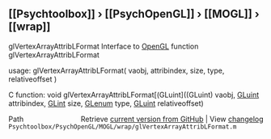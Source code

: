 ## [[Psychtoolbox]] &#8250; [[PsychOpenGL]] &#8250; [[MOGL]] &#8250; [[wrap]]

glVertexArrayAttribLFormat  Interface to [OpenGL](OpenGL) function glVertexArrayAttribLFormat  
  
usage:  glVertexArrayAttribLFormat( vaobj, attribindex, size, type, relativeoffset )  
  
C function:  void glVertexArrayAttribLFormat[(GLuint]((GLuint) vaobj, [GLuint](GLuint) attribindex, [GLint](GLint) size, [GLenum](GLenum) type, [GLuint](GLuint) relativeoffset)  




<div class="code_header" style="text-align:right;">
  <span style="float:left;">Path&nbsp;&nbsp;</span> <span class="counter">Retrieve <a href=
  "https://raw.github.com/Psychtoolbox-3/Psychtoolbox-3/beta/Psychtoolbox/PsychOpenGL/MOGL/wrap/glVertexArrayAttribLFormat.m">current version from GitHub</a> | View <a href=
  "https://github.com/Psychtoolbox-3/Psychtoolbox-3/commits/beta/Psychtoolbox/PsychOpenGL/MOGL/wrap/glVertexArrayAttribLFormat.m">changelog</a></span>
</div>
<div class="code">
  <code>Psychtoolbox/PsychOpenGL/MOGL/wrap/glVertexArrayAttribLFormat.m</code>
</div>

